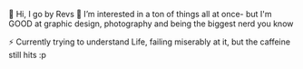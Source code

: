 👋 Hi, I go by Revs
👀 I’m interested in a ton of things all at once- but I'm GOOD at graphic design, photography and being the biggest nerd you know


⚡ Currently trying to understand Life, failing miserably at it, but the caffeine still hits :p

